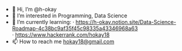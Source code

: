 - 👋 Hi, I’m @h-okay
- 👀 I’m interested in Programming, Data Science
- 🌱 I’m currently learning:
      · https://h-okay.notion.site/Data-Science-Roadmap-4c38bc9af35f45c98335a43346968a63 <br>
      · https://www.hackerrank.com/hokay18
- 📫 How to reach me hokay18@gmail.com

<!---
h-okay/h-okay is a ✨ special ✨ repository because its `README.md` (this file) appears on your GitHub profile.
You can click the Preview link to take a look at your changes.
--->

